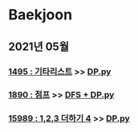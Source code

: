 # Baekjoon

## 2021년 05월

### [1495 : 기타리스트](https://www.acmicpc.net/problem/1495) >> [DP.py](JY_B1495.py)

### [1890 : 점프](https://www.acmicpc.net/problem/1890) >> [DFS + DP.py](JY_B1890.py)

### [15989 : 1,2,3 더하기 4](https://www.acmicpc.net/problem/15989) >> [DP.py](JY_B15989.py)
